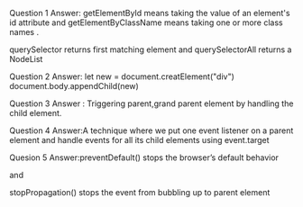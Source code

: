 Question 1
Answer: getElementById means taking the value of an element's id attribute and getElementByClassName means taking one or more class names .

querySelector returns first matching element and querySelectorAll returns a NodeList

Question 2
Answer: let new = document.creatElement("div") document.body.appendChild(new)

Question 3
Answer : Triggering parent,grand parent element by handling the child element.

Question 4
Answer:A technique where we put one event listener on a parent element and handle events for all its child elements using event.target

Quesion 5
Answer:preventDefault() stops the browser’s default behavior

and

stopPropagation() stops the event from bubbling up to parent element
